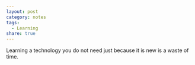 ```yaml
---
layout: post
category: notes
tags:
  - Learning
share: true
---
```

Learning a technology you do not need just because it is new is a waste of time.